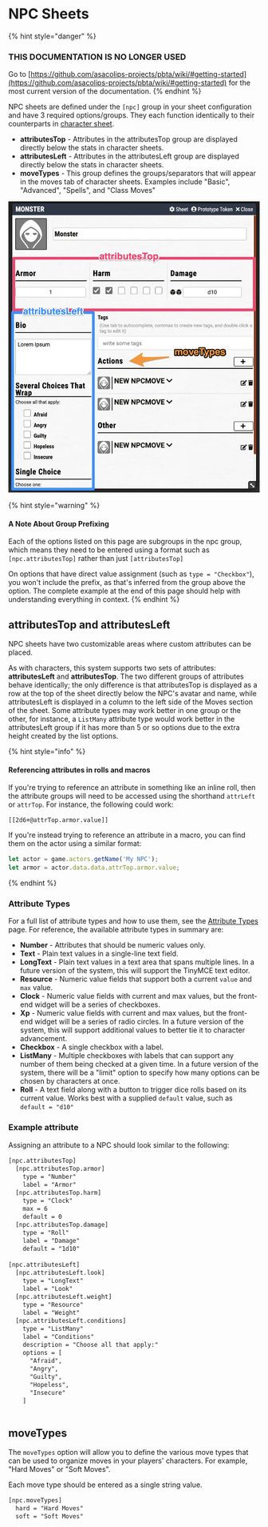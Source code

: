 # NPC Sheets

{% hint style="danger" %}
### THIS DOCUMENTATION IS NO LONGER USED

Go to [https://github.com/asacolips-projects/pbta/wiki/#getting-started](https://github.com/asacolips-projects/pbta/wiki/#getting-started) for the most current version of the documentation.
{% endhint %}

NPC sheets are defined under the `[npc]` group in your sheet configuration and have 3 required options/groups. They each function identically to their counterparts in [character sheet](character-sheets.md).

* **attributesTop** - Attributes in the attributesTop group are displayed directly below the stats in character sheets.&#x20;
* **attributesLeft** - Attributes in the attributesLeft group are displayed directly below the stats in character sheets.&#x20;
* **moveTypes** - This group defines the groups/separators that will appear in the moves tab of character sheets. Examples include "Basic", "Advanced", "Spells", and "Class Moves"

![](<.gitbook/assets/image (2).png>)

{% hint style="warning" %}
#### A Note About Group Prefixing

Each of the options listed on this page are subgroups in the npc group, which means they need to be entered using a format such as `[npc.attributesTop]` rather than just `[attributesTop]`

On options that have direct value assignment (such as `type = "Checkbox"`), you won't include the prefix, as that's inferred from the group above the option. The complete example at the end of this page should help with understanding everything in context.
{% endhint %}

## attributesTop and attributesLeft

NPC sheets have two customizable areas where custom attributes can be placed.

As with characters, this system supports two sets of attributes: **attributesLeft** and **attributesTop**. The two different groups of attributes behave identically; the only difference is that attributesTop is displayed as a row at the top of the sheet directly below the NPC's avatar and name, while attributesLeft is displayed in a column to the left side of the Moves section of the sheet. Some attribute types may work better in one group or the other, for instance, a `ListMany` attribute type would work better in the attributesLeft group if it has more than 5 or so options due to the extra height created by the list options.

{% hint style="info" %}
#### Referencing attributes in rolls and macros

If you're trying to reference an attribute in something like an inline roll, then the attribute groups will need to be accessed using the shorthand `attrLeft` or `attrTop`. For instance, the following could work:

```
[[2d6+@attrTop.armor.value]]
```

If you're instead trying to reference an attribute in a macro, you can find them on the actor using a similar format:

```javascript
let actor = game.actors.getName('My NPC');
let armor = actor.data.data.attrTop.armor.value;
```
{% endhint %}

### Attribute Types

For a full list of attribute types and how to use them, see the [Attribute Types](configuration-reference-1/attribute-types.md) page. For reference, the available attribute types in summary are:

* **Number** - Attributes that should be numeric values only.
* **Text** - Plain text values in a single-line text field.
* **LongText** - Plain text values in a text area that spans multiple lines. In a future version of the system, this will support the TinyMCE text editor.
* **Resource** - Numeric value fields that support both a current `value` and `max` value.
* **Clock** - Numeric value fields with current and max values, but the front-end widget will be a series of checkboxes.
* **Xp** - Numeric value fields with current and max values, but the front-end widget will be a series of radio circles. In a future version of the system, this will support additional values to better tie it to character advancement.
* **Checkbox** - A single checkbox with a label.
* **ListMany** - Multiple checkboxes with labels that can support any number of them being checked at a given time. In a future version of the system, there will be a "limit" option to specify how many options can be chosen by characters at once.
* **Roll** - A text field along with a button to trigger dice rolls based on its current value. Works best with a supplied `default` value, such as `default = "d10"`

### Example attribute

Assigning an attribute to a NPC should look similar to the following:

```
[npc.attributesTop]
  [npc.attributesTop.armor]
    type = "Number"
    label = "Armor"
  [npc.attributesTop.harm]
    type = "Clock"
    max = 6
    default = 0
  [npc.attributesTop.damage]
    type = "Roll"
    label = "Damage"
    default = "1d10"

[npc.attributesLeft]
  [npc.attributesLeft.look]
    type = "LongText"
    label = "Look"
  [npc.attributesLeft.weight]
    type = "Resource"
    label = "Weight"
  [npc.attributesLeft.conditions]
    type = "ListMany"
    label = "Conditions"
    description = "Choose all that apply:"
    options = [
      "Afraid",
      "Angry",
      "Guilty",
      "Hopeless",
      "Insecure"
    ]
      
```

## moveTypes

The `moveTypes` option will allow you to define the various move types that can be used to organize moves in your players' characters. For example, "Hard Moves" or "Soft Moves".

Each move type should be entered as a single string value.

```
[npc.moveTypes]
  hard = "Hard Moves"
  soft = "Soft Moves"
```
